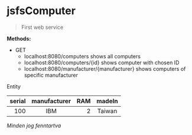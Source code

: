 # jsfsComputer

>First web service

**Methods:**
- GET
    - localhost:8080/computers shows all computers
    - localhost:8080/computers/{id} shows computer with chosen ID
    - localhost:8080/manufacturer/{manufacturer} shows computers of specific manufacturer

Entity

| serial | manufacturer | RAM | madeIn |
| ---: | :---: | ---: | :---: |
| 100 | IBM | 2 | Taiwan |


*Minden jog fenntartva*